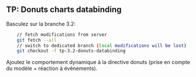 ## TP: Donuts charts databinding

Basculez sur la branche 3.2:

``` bash
    // fetch modifications from server
    git fetch --all
    // switch to dedicated branch (local modifications will be lost)
	git checkout -f tp-3.2-donuts-databinding

```

Ajoutez le comportement dynamique à la directive donuts (prise en compte du modèle + réaction à évênements).
